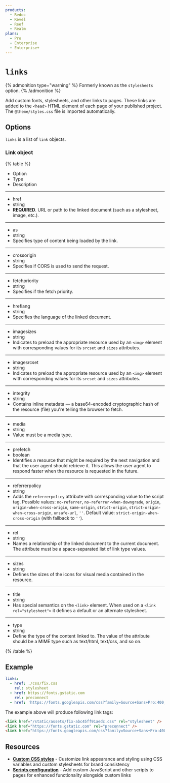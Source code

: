 ```yaml
---
products:
  - Redoc
  - Revel
  - Reef
  - Realm
plans:
  - Pro
  - Enterprise
  - Enterprise+
---
```

# `links`

{% admonition type="warning" %}
Formerly known as the `stylesheets` option.
{% /admonition %}

Add custom fonts, stylesheets, and other links to pages.
These links are added to the `<head>` HTML element of each page of your published project.
The `@theme/styles.css` file is imported automatically.

## Options

`links` is a list of `link` objects.

### Link object

{% table %}

- Option
- Type
- Description

---

- href
- string
- **REQUIRED**.
  URL or path to the linked document (such as a stylesheet, image, etc.).

---

- as
- string
- Specifies type of content being loaded by the link.

---

- crossorigin
- string
- Specifies if CORS is used to send the request.

---

- fetchpriority
- string
- Specifies if the fetch priority.

---

- hreflang
- string
- Specifies the language of the linked document.

---

- imagesizes
- string
- Indicates to preload the appropriate resource used by an `<img>` element with corresponding values for its `srcset` and `sizes` attributes.

---

- imagesrcset
- string
- Indicates to preload the appropriate resource used by an `<img>` element with corresponding values for its `srcset` and `sizes` attributes.

---

- integrity
- string
- Contains inline metadata — a base64-encoded cryptographic hash of the resource (file) you're telling the browser to fetch.

---

- media
- string
- Value must be a media type.

---

- prefetch
- boolean
- Identifies a resource that might be required by the next navigation and that the user agent should retrieve it.
  This allows the user agent to respond faster when the resource is requested in the future.

---

- referrerpolicy
- string
- Adds the `referrerpolicy` attribute with corresponding value to the script tag.
  Possible values: `no-referrer`, `no-referrer-when-downgrade`, `origin`, `origin-when-cross-origin`, `same-origin`, `strict-origin`, `strict-origin-when-cross-origin`, `unsafe-url`, `''`.
  Default value: `strict-origin-when-cross-origin` (with fallback to `''`).

---

- rel
- string
- Names a relationship of the linked document to the current document.
  The attribute must be a space-separated list of link type values.

---

- sizes
- string
- Defines the sizes of the icons for visual media contained in the resource.

---

- title
- string
- Has special semantics on the `<link>` element.
  When used on a `<link rel="stylesheet">` it defines a default or an alternate stylesheet.

---

- type
- string
- Define the type of the content linked to.
  The value of the attribute should be a MIME type such as text/html, text/css, and so on.

{% /table %}

## Example

```yaml
links:
  - href: ./css/fix.css
    rel: stylesheet
  - href: https://fonts.gstatic.com
    rel: preconnect
  - href: 'https://fonts.googleapis.com/css?family=Source+Sans+Pro:400,600,700'
```

The example above will produce following link tags:

```html
<link href="/static/assets/fix-abc45ff91aedc.css" rel="stylesheet" />
<link href="https://fonts.gstatic.com" rel="preconnect" />
<link href="https://fonts.googleapis.com/css?family=Source+Sans+Pro:400,600,700" />
```

## Resources

- **[Custom CSS styles](../branding/customize-styles.md)** - Customize link appearance and styling using CSS variables and custom stylesheets for brand consistency
- **[Scripts configuration](./scripts.md)** - Add custom JavaScript and other scripts to pages for enhanced functionality alongside custom links
